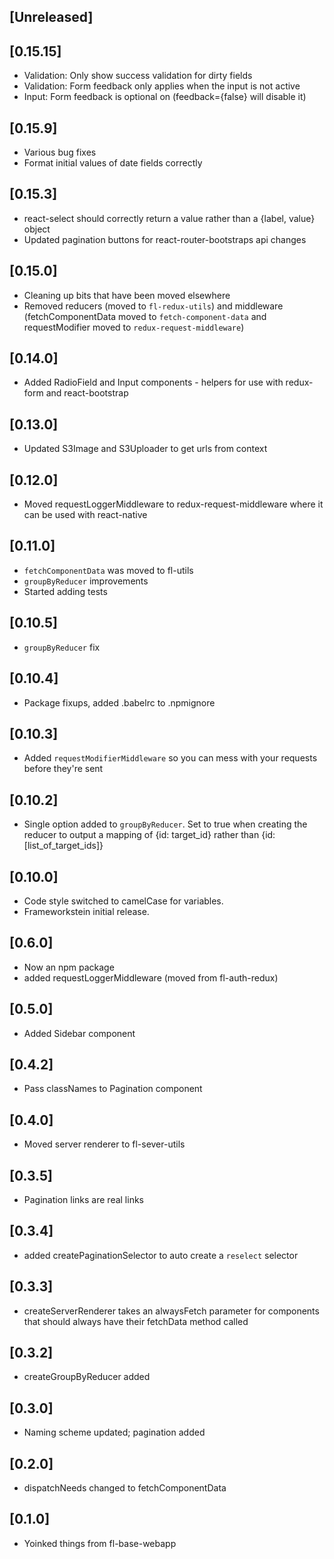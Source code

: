 
## [Unreleased]
  
## [0.15.15]
  - Validation: Only show success validation for dirty fields
  - Validation: Form feedback only applies when the input is not active
  - Input: Form feedback is optional on (feedback={false} will disable it)

## [0.15.9]
  - Various bug fixes
  - Format initial values of date fields correctly

## [0.15.3]
  - react-select should correctly return a value rather than a {label, value} object
  - Updated pagination buttons for react-router-bootstraps api changes

## [0.15.0]
  - Cleaning up bits that have been moved elsewhere
  - Removed reducers (moved to `fl-redux-utils`) and middleware (fetchComponentData moved to `fetch-component-data` and requestModifier moved to `redux-request-middleware`)
  
## [0.14.0]
  - Added RadioField and Input components - helpers for use with redux-form and react-bootstrap
  
## [0.13.0]
  - Updated S3Image and S3Uploader to get urls from context
  
## [0.12.0]
  - Moved requestLoggerMiddleware to redux-request-middleware where it can be used with react-native

## [0.11.0]
  - `fetchComponentData` was moved to fl-utils
  - `groupByReducer` improvements
  - Started adding tests

## [0.10.5]
  - `groupByReducer` fix

## [0.10.4]
  - Package fixups, added .babelrc to .npmignore

## [0.10.3]
  - Added `requestModifierMiddleware` so you can mess with your requests before they're sent

## [0.10.2]
  - Single option added to `groupByReducer`. Set to true when creating the reducer to output a mapping of {id: target_id} rather than {id: [list_of_target_ids]}

## [0.10.0]
  - Code style switched to camelCase for variables. 
  - Frameworkstein initial release.

## [0.6.0]
  - Now an npm package
  - added requestLoggerMiddleware (moved from fl-auth-redux)

## [0.5.0]
  - Added Sidebar component

## [0.4.2]
  - Pass classNames to Pagination component

## [0.4.0]
  - Moved server renderer to fl-sever-utils

## [0.3.5]
  - Pagination links are real links

## [0.3.4]
  - added createPaginationSelector to auto create a `reselect` selector

## [0.3.3]
  - createServerRenderer takes an alwaysFetch parameter for components that should always have their 
  fetchData method called

## [0.3.2]
  - createGroupByReducer added

## [0.3.0]
  - Naming scheme updated; pagination added

## [0.2.0]
  - dispatchNeeds changed to fetchComponentData

## [0.1.0]
  - Yoinked things from fl-base-webapp

